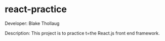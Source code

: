 # react-practice
Developer: Blake Thollaug

Description: This project is to practice t=the React.js front end framework.